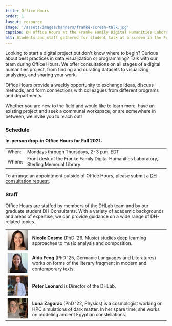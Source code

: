 ```yaml
---
title: Office Hours
order: 1
layout: resource
image: '/assets/images/banners/franke-screen-talk.jpg'
caption: DH Office Hours at the Franke Family Digital Humanities Laboratory. Photo by Mara Lavitt.
alt: Students and staff gathered for student talk at a screen in the Franke Family Digital Humanities Laboratory.
---
```


Looking to start a digital project but don't know where to begin? Curious about best practices in data visualization or programming? Talk with our team during Office Hours. We offer consultations on all stages of a digital humanities project, from finding and curating datasets to visualizing, analyzing, and sharing your work.
 
Office Hours provide a weekly opportunity to exchange ideas, discuss methods, and form connections with colleagues from different programs and departments.
 
Whether you are new to the field and would like to learn more, have an existing project and seek a communal workspace, or are somewhere in between, we invite you to reach out! 
<br>
 
### Schedule

**In-person drop-in Office Hours for Fall 2021:**

<table>
  <tbody>
    <tr>
      <td>When:</td>
      <td>Mondays through Thursdays, 2-3 p.m. EDT</td>
    </tr>
    <tr>
      <td>Where:</td>
      <td>Front desk of the Franke Family Digital Humanities Laboratory, Sterling Memorial Library</td>
    </tr>
  </tbody>
</table>

To arrange an appointment outside of Office Hours, please submit a <a href='https://docs.google.com/forms/d/e/1FAIpQLSe4Lyo8EEdoiTLosfnmOUNEsZZToCD_n7dZ10ypCerw4diJGA/viewform' target='_blank'>DH consultation request</a>. 
 
 
### Staff

Office Hours are staffed by members of the DHLab team and by our graduate student DH Consultants. With a variety of academic backgrounds and areas of expertise, we can provide guidance on a wide range of DH-related topics.

<table>
  <tbody>
    <tr>
	     <td><img src='/assets/images/about/consultant_cosme.jpg' alt='DH Consultant Nicole Cosme' width='200'></td>
	     <td><b>Nicole Cosme</b> (PhD ’26, Music) studies deep learning approaches to music analysis and composition.</td>
	   </tr>
	   <tr>
	     <td><img src='/assets/images/about/consultant_feng.jpg' alt='DH Consultant Aida Feng' width='200'></td>
	     <td><b>Aida Feng</b> (PhD ’25, Germanic Languages and Literatures) works on forms of the literary fragment in modern and contemporary texts.</td>
	   </tr>
	   <tr>
	     <td><img src='/assets/images/about/team/PL-sq.jpg' alt='DHLab Director Peter Leonard' width='200'></td>
	     <td><b>Peter Leonard</b> is Director of the DHLab.</td>
	   </tr>
	   <tr>
	     <td><img src='/assets/images/about/consultant_zagorac.jpg' alt='DH Consultant Luna Zagorac' width='200'></td>
	     <td><b>Luna Zagorac</b> (PhD ’22, Physics) is a cosmologist working on HPC simulations of dark matter. In her spare time, she works on modeling ancient Egyptian constellations.</td>
	   </tr>
  </tbody>
</table>
